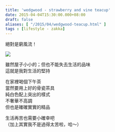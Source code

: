 ```yaml
---
title: 'wedgwood - strawberry and vine teacup'
date: 2015-04-04T15:30:00.000+08:00
draft: false
aliases: [ "/2015/04/wedgwood-teacup.html" ]
tags : [lifestyle - zakka]
---
```


絕對是窮風流！  

![](/images/wedgwoodteacup.jpg)

雖然屋子小小的；但也不能失去生活的品味  
這就是我對生活的堅持  
  
在家裡喝個下午茶  
當然要用上好的骨瓷茶具  
純白色配上突出的樣式  
不奢華不高調  
但也是確確實實的精品  
  
生活再苦也需要小確幸吧  
（加上其實我不是過得太苦啦，哈～）
